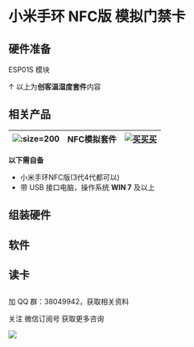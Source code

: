 # 小米手环 NFC版 模拟门禁卡


## 硬件准备

ESP01S 模块



↑ 以上为**创客温湿度套件**内容

## 相关产品

| ![](http://pic.airijia.com/doc/20181122164201.png ':size=200')| NFC模拟套件 |  [![买买买](http://cdn.airijia.com/b6eca8da724952cc0251.gif ':size=150')](https://item.taobao.com/item.htm?id=600708656610) |  
|:-:|:-:|:-:|


**以下需自备**

- 小米手环NFC版(3代4代都可以)
- 带 USB 接口电脑，操作系统 **WIN 7** 及以上



## 组装硬件



## 软件



## 读卡


## 


加 QQ 群：38049942，获取相关资料

关注 微信订阅号 获取更多咨询

![](http://pic.airijia.com/doc/20190603093904.png)










